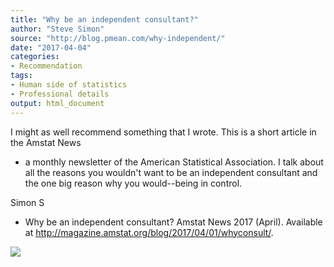 ```yaml
---
title: "Why be an independent consultant?"
author: "Steve Simon"
source: "http://blog.pmean.com/why-independent/"
date: "2017-04-04"
categories:
- Recommendation
tags:
- Human side of statistics
- Professional details
output: html_document
---
```


I might as well recommend something that I wrote. This is a short
article in the Amstat News
- a monthly newsletter of the American
Statistical Association. I talk about all the reasons you wouldn't want
to be an independent consultant and the one big reason why you
would--being in control.

<!---More--->

Simon S
- Why be an independent consultant? Amstat News 2017 (April).
Available at <http://magazine.amstat.org/blog/2017/04/01/whyconsult/>.

![](http://www.pmean.com/images/images/17/why-independent01.png)




